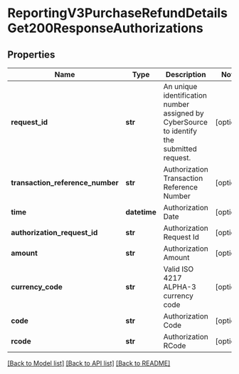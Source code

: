 # ReportingV3PurchaseRefundDetailsGet200ResponseAuthorizations

## Properties
Name | Type | Description | Notes
------------ | ------------- | ------------- | -------------
**request_id** | **str** | An unique identification number assigned by CyberSource to identify the submitted request. | [optional] 
**transaction_reference_number** | **str** | Authorization Transaction Reference Number | [optional] 
**time** | **datetime** | Authorization Date | [optional] 
**authorization_request_id** | **str** | Authorization Request Id | [optional] 
**amount** | **str** | Authorization Amount | [optional] 
**currency_code** | **str** | Valid ISO 4217 ALPHA-3 currency code | [optional] 
**code** | **str** | Authorization Code | [optional] 
**rcode** | **str** | Authorization RCode | [optional] 

[[Back to Model list]](../README.md#documentation-for-models) [[Back to API list]](../README.md#documentation-for-api-endpoints) [[Back to README]](../README.md)



